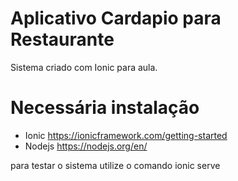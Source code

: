 # Aplicativo Cardapio para Restaurante

Sistema criado com Ionic para aula.

# Necessária instalação
* Ionic  https://ionicframework.com/getting-started <br>
* Nodejs https://nodejs.org/en/


para testar o sistema utilize o comando ionic serve
